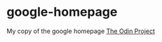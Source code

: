 google-homepage
===============

My copy of the google homepage <a href="http://www.theodinproject.com/">The Odin Project</a>
